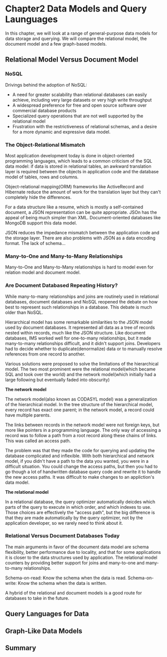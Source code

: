 # Chapter2 Data Models and Query Launguages
In this chapter, we will look at a range of general-purpose data models for data storage and querying. We will compare the relational model, the document model and a few graph-based models.

## Relational Model Versus Document Model

### NoSQL
Drivings behind the adoption of NoSQL:
* A need for greater scalability than relational databases can easily achieve, including very large datasets or very high write throughput
* A widespread preference for free and open source software over commercial database products
* Specialized query operations that are not well supported by the relational model
* Frustration with the restrictiveness of relational schemas, and a desire for a more dynamic and expressive data model.

### The Object-Relational Mismatch
Most application development today is done in object-oriented programming languages, which leads to a common criticism of the SQL data model: if data is stored in relational tables, an awkward translation layer is required between the objects in application code and the database model of tables, rows and columns.

Object-relational mapping(ORM) frameworks like ActiveRecord and Hibernate reduce the amount of work for the translation layer but they can't completely hide the differences.

For a data structure like a resume, which is mostly a self-contained document, a JSON representation can be quite appropriate. JSOn has the appeal of being much simpler than XML. Document-oriented databases like MongoDB support this data model.

JSON reduces the impedance mismatch between the application code and the storage layer. There are also problems with JSON as a data encoding format. The lack of schema...

### Many-to-One and Many-to-Many Relationships
Many-to-One and Many-to-Many relationships is hard to model even for relation model and document model.

### Are Document Databased Repeating History?
While many-to-many relationships and joins are routinely used in relational databases, document databases and NoSQL reopened the debate on how best to represent such relationships in a database. This debate is much older than NoSQL.

Hierarchical model has some remarkable similarities to the JSON model used by document databases. It represented all data as a tree of records nested within records, much like the JSON structure.  Like document databases, IMS worked well for one-to-many relationships, but it made many-to-many relationships difficult, and it didn't support joins. Developers had to decide whether to duplicate(denormalize) data or to manually resolve references from one record to another.

Various solutions were proposed to solve the limitations of the hierarchical model. The two most prominent were the relational model(which became SQL and took over the world) and the network model(which initially had a large following but eventually faded into obscurity)

**The network model**

The network model(also known as CODASYL model) was a generalization of the hierarchical model. In the tree structure of the hierarchical model, every record has exact one  parent; in the network model, a record could have multiple parents.

The links between records in the network model were not foreign keys, but more like pointers in a programming language. The only way of accessing a record was to follow a path from a root record along these chains of links. This was called an access path.

The problem was that they made the code for querying and updating the database complicated and inflexible. With both hierarchical and network model, if you didn't have a path to the data you wanted, you were in a difficult situation. You could change the access paths, but then you had to go though a lot of handwritten database query code and rewrite it to handle the new access paths. It was difficult to make changes to an appliction's data model.

**The relational model**

In a relational database, the query optimizer automatically deicdes which parts of the query to execute in which order, and which indexes to use. Those choices are effectively the "access path", but the big difference is that they are made automatically by the query optimizer, not by the application developer, so we rarely need to think about it.

### Relational Versus Document Databases Today
The main arguments in favor of the document data model are schema flexibility, better performance due to locality, and that for some applications it is closer to the data structures used by application. The relational model counters by providing better support for joins and many-to-one and many-to-many relationships.

Schema-on-read: Know the schema when the data is read. Schema-on-write: Know the schema when the data is written.

A hybrid of the relational and document models is a good route for databases to take in the future. 

## Query Languages for Data


## Graph-Like Data Models


## Summary
